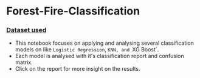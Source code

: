# Forest-Fire-Classification

### [Dataset used](https://www.earthdata.nasa.gov/learn/find-data/near-real-time/firms/active-fire-data)

- This notebook focuses on applying and analysing several classification models on like `Logistic Regression`, `KNN, and `XG Boost`.
- Each model is analysed with it's classification report and confusion matrix. 
- Click on the report for more insight on the results. 
